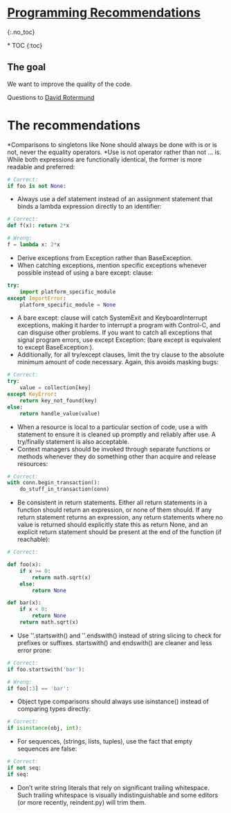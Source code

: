 # [Programming Recommendations](https://peps.python.org/pep-0008/#programming-recommendations)
{:.no_toc}

<nav markdown="1" class="toc-class">
* TOC
{:toc}
</nav>

## The goal

We want to improve the quality of the code. 

Questions to [David Rotermund](mailto:davrot@uni-bremen.de)

# The recommendations

*Comparisons to singletons like None should always be done with is or is not, never the equality operators.
*Use is not operator rather than not ... is. While both expressions are functionally identical, the former is more readable and preferred:

```python
# Correct:
if foo is not None:
```

* Always use a def statement instead of an assignment statement that binds a lambda expression directly to an identifier:

```python
# Correct:
def f(x): return 2*x

# Wrong:
f = lambda x: 2*x
```

* Derive exceptions from Exception rather than BaseException.
* When catching exceptions, mention specific exceptions whenever possible instead of using a bare except: clause:

```python
try:
    import platform_specific_module
except ImportError:
    platform_specific_module = None
```

* A bare except: clause will catch SystemExit and KeyboardInterrupt exceptions, making it harder to interrupt a program with Control-C, and can disguise other problems. If you want to catch all exceptions that signal program errors, use except Exception: (bare except is equivalent to except BaseException:).
* Additionally, for all try/except clauses, limit the try clause to the absolute minimum amount of code necessary. Again, this avoids masking bugs:

```python
# Correct:
try:
    value = collection[key]
except KeyError:
    return key_not_found(key)
else:
    return handle_value(value)
```

* When a resource is local to a particular section of code, use a with statement to ensure it is cleaned up promptly and reliably after use. A try/finally statement is also acceptable.
* Context managers should be invoked through separate functions or methods whenever they do something other than acquire and release resources:

```python
# Correct:
with conn.begin_transaction():
    do_stuff_in_transaction(conn)
```

* Be consistent in return statements. Either all return statements in a function should return an expression, or none of them should. If any return statement returns an expression, any return statements where no value is returned should explicitly state this as return None, and an explicit return statement should be present at the end of the function (if reachable):

```python
# Correct:

def foo(x):
    if x >= 0:
        return math.sqrt(x)
    else:
        return None

def bar(x):
    if x < 0:
        return None
    return math.sqrt(x) 
```

* Use ''.startswith() and ''.endswith() instead of string slicing to check for prefixes or suffixes.
startswith() and endswith() are cleaner and less error prone:

```python
# Correct:
if foo.startswith('bar'):

# Wrong:
if foo[:3] == 'bar':
```

* Object type comparisons should always use isinstance() instead of comparing types directly:

```python
# Correct:
if isinstance(obj, int):
```

* For sequences, (strings, lists, tuples), use the fact that empty sequences are false:

```python
# Correct:
if not seq:
if seq:
```

* Don’t write string literals that rely on significant trailing whitespace. Such trailing whitespace is visually indistinguishable and some editors (or more recently, reindent.py) will trim them.

  
